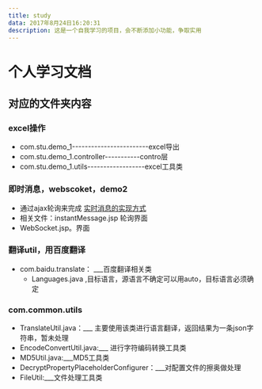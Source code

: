 ```yaml
---
title: study
data: 2017年8月24日16:20:31
description: 这是一个自我学习的项目，会不断添加小功能，争取实用
---
```


# 个人学习文档

## 对应的文件夹内容

### excel操作

- com.stu.demo_1------------------------excel导出
- com.stu.demo_1.controller-----------contro层
- com.stu.demo_1.utils------------------excel工具类

### 即时消息，webscoket，demo2
- 通过ajax轮询来完成  [实时消息的实现方式](https://shanmuzhuo.github.io/myblog.github.io/2017/08/22/%E5%AE%9E%E6%97%B6%E6%B6%88%E6%81%AF/)
- 相关文件：instantMessage.jsp 轮询界面
- WebSocket.jsp。界面

### 翻译util，用百度翻译
- com.baidu.translate： ___百度翻译相关类
	- Languages.java ,目标语言，源语言不确定可以用auto，目标语言必须确定

### com.common.utils
- TranslateUtil.java：___ 主要使用该类进行语言翻译，返回结果为一条json字符串，暂未处理
- EncodeConvertUtil.java:___ 进行字符编码转换工具类
- MD5Util.java:___MD5工具类
- DecryptPropertyPlaceholderConfigurer：___对配置文件的擦奥做处理
- FileUtil:___文件处理工具类